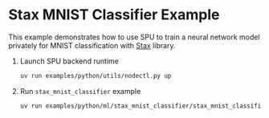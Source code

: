 # Stax MNIST Classifier Example

This example demonstrates how to use SPU to train a neural network model privately for MNIST classification with
[Stax](https://jax.readthedocs.io/en/latest/jax.example_libraries.stax.html) library.

1. Launch SPU backend runtime

    ```sh
    uv run examples/python/utils/nodectl.py up
    ```

2. Run `stax_mnist_classifier` example

    ```sh
    uv run examples/python/ml/stax_mnist_classifier/stax_mnist_classifier.py
    ```
